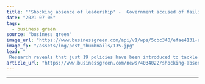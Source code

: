```yaml
---
title: "'Shocking absence of leadership' -  Government accused of failing to tackle fast fashion impacts"
date: "2021-07-06"
tags: 
  - business green
source: "business green"
image_url: "https://www.businessgreen.com/api/v1/wps/5cbc340/efae4131-abd0-4ff6-94b4-a237aac06b9f/7/Shutterstock-185x114.jpg"
image_fp: "/assets/img/post_thumbnails/135.jpg"
lead: "
 Research reveals that just 19 policies have been introduced to tackle negative impacts of fast fashion since 2007 - compared to 689 to try and tackle obesity ..."
article_url: "https://www.businessgreen.com/news/4034022/shocking-absence-leadership-government-accused-failing-tackle-fast-fashion-impacts"
---
```


---
